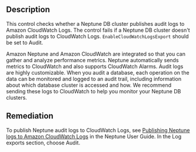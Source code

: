 ## Description

This control checks whether a Neptune DB cluster publishes audit logs to Amazon CloudWatch Logs. The control fails if a Neptune DB cluster doesn't publish audit logs to CloudWatch Logs. `EnableCloudWatchLogsExport` should be set to Audit.

Amazon Neptune and Amazon CloudWatch are integrated so that you can gather and analyze performance metrics. Neptune automatically sends metrics to CloudWatch and also supports CloudWatch Alarms. Audit logs are highly customizable. When you audit a database, each operation on the data can be monitored and logged to an audit trail, including information about which database cluster is accessed and how. We recommend sending these logs to CloudWatch to help you monitor your Neptune DB clusters.

## Remediation

To publish Neptune audit logs to CloudWatch Logs, see [Publishing Neptune logs to Amazon CloudWatch Logs](https://docs.aws.amazon.com/neptune/latest/userguide/cloudwatch-logs.html) in the Neptune User Guide. In the Log exports section, choose Audit.